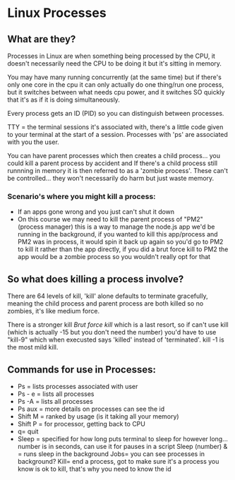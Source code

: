 # Linux Processes

## What are they?
Processes in Linux are when something being processed by the CPU, it doesn't necessarily need the CPU to be doing it but it's sitting in memory.

You may have many running concurrently (at the same time) but if there's only one core in the cpu it can only actually do one thing/run one process, but it switches between what needs cpu power, and it switches SO quickly that it's as if it is doing simultaneously.

Every process gets an ID (PID) so you can distinguish between processes.

TTY = the terminal sessions it's associated with, there's a little code given to your terminal at the start of a session. Processes with 'ps' are associated with you the user.

You can have parent processes which then creates a child process… you could kill a parent process by accident and If there's a child process still runnning in memory it is then referred to as a 'zombie process'. These can't be controlled… they won't necessarily do harm but just waste memory.

### Scenario's where you might kill a process:
* If an apps gone wrong and you just can't shut it down 
* On this course we may need to kill the parent process of "PM2" (process manager) this is a way to manage the node.js app we'd be running in the background, if you wanted to kill this app/process and PM2 was in process, it would spin it back up again so you'd go to PM2 to kill it rather than the app directly, if you did a brut force kill to PM2 the app would be a zombie process so you wouldn't really opt for that 

## So what does killing a process involve?

There are 64 levels of kill, 'kill' alone defaults to terminate gracefully, meaning the child process and parent process are both killed so no zombies, it's like medium force.

There is a stronger kill *Brut* *force* *kill* which is a last resort, so if can't use kill (which is actually -15 but you don't need the number) you'd have to use "kill-9" which when execusted  says 'killed' instead of 'terminated'. kill -1 is the most mild kill.

## Commands for use in Processes:
* Ps = lists processes associated with user
* Ps - e = lists all processes
* Ps -A = lists all processes
* Ps  aux = more details on processes can see the id
* Shift M = ranked by usage (is it taking all your memory)
* Shift P  = for processor, getting back to CPU 
* q= quit
* Sleep = specified for how long puts terminal to sleep for however long… number is in seconds, can use it for pauses in a script
Sleep (number) & = runs sleep in the background
Jobs= you can see processes in background?
Kill= end a process, got to make sure it's a process you know is ok to kill, that's why you need to know the id

